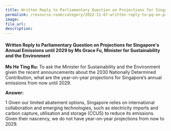 ```yaml
---  
title: Written Reply to Parliamentary Question on Projections for Singapore's Annual Emissions until 2029 by Ms Grace Fu, Minister for Sustainability and the Environment
permalink: /resource-room/category/2022-11-07-written-reply-to-pq-on-projections-for-singapore-annual-emissions-until-2029
image:  
file_url:  
description:  
---  
```

#### Written Reply to Parliamentary Question on Projections for Singapore's Annual Emissions until 2029 by Ms Grace Fu, Minister for Sustainability and the Environment

**Ms He Ting Ru:** To ask the Minister for Sustainability and the Environment given the recent announcements about the 2030 Nationally Determined Contribution, what are the year-on-year projections for Singapore’s annual emissions from now until 2029.

**Answer:**

1 Given our limited abatement options, Singapore relies on international collaboration and emerging technologies, such as electricity imports and carbon capture, utilisation and storage (CCUS) to reduce its emissions. Given their nascency, we do not have year-on-year projections from now to 2029.
